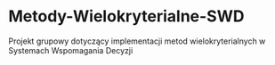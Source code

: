 # Metody-Wielokryterialne-SWD
Projekt grupowy dotyczący implementacji metod wielokryterialnych w Systemach Wspomagania Decyzji

